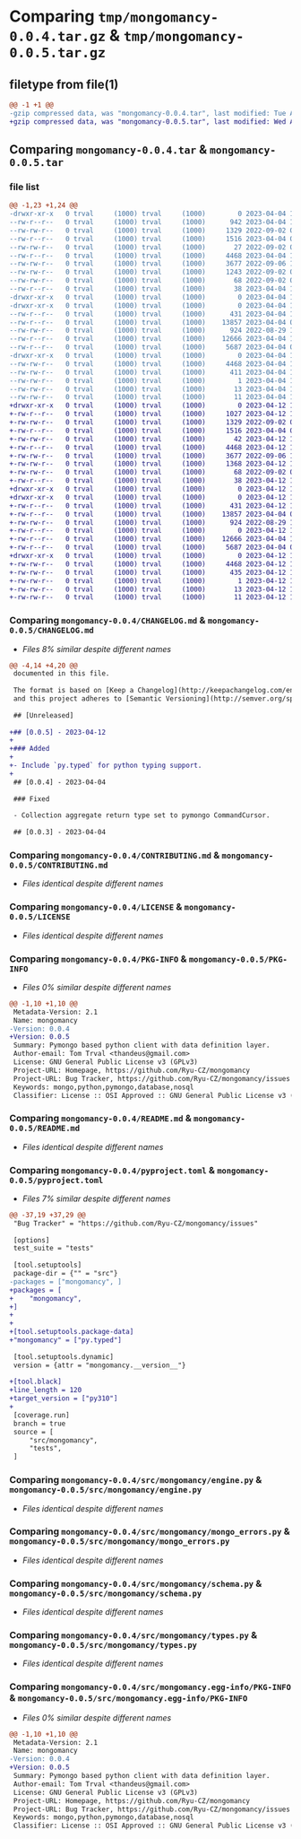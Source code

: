 # Comparing `tmp/mongomancy-0.0.4.tar.gz` & `tmp/mongomancy-0.0.5.tar.gz`

## filetype from file(1)

```diff
@@ -1 +1 @@
-gzip compressed data, was "mongomancy-0.0.4.tar", last modified: Tue Apr  4 11:42:03 2023, max compression
+gzip compressed data, was "mongomancy-0.0.5.tar", last modified: Wed Apr 12 12:27:09 2023, max compression
```

## Comparing `mongomancy-0.0.4.tar` & `mongomancy-0.0.5.tar`

### file list

```diff
@@ -1,23 +1,24 @@
-drwxr-xr-x   0 trval     (1000) trval     (1000)        0 2023-04-04 11:42:03.424055 mongomancy-0.0.4/
--rw-r--r--   0 trval     (1000) trval     (1000)      942 2023-04-04 11:41:42.000000 mongomancy-0.0.4/CHANGELOG.md
--rw-rw-r--   0 trval     (1000) trval     (1000)     1329 2022-09-02 09:33:19.000000 mongomancy-0.0.4/CONTRIBUTING.md
--rw-r--r--   0 trval     (1000) trval     (1000)     1516 2023-04-04 08:06:59.000000 mongomancy-0.0.4/LICENSE
--rw-rw-r--   0 trval     (1000) trval     (1000)       27 2022-09-02 08:46:36.000000 mongomancy-0.0.4/MANIFEST.in
--rw-r--r--   0 trval     (1000) trval     (1000)     4468 2023-04-04 11:42:03.424055 mongomancy-0.0.4/PKG-INFO
--rw-rw-r--   0 trval     (1000) trval     (1000)     3677 2022-09-06 10:07:16.000000 mongomancy-0.0.4/README.md
--rw-rw-r--   0 trval     (1000) trval     (1000)     1243 2022-09-02 08:41:18.000000 mongomancy-0.0.4/pyproject.toml
--rw-rw-r--   0 trval     (1000) trval     (1000)       68 2022-09-02 09:38:35.000000 mongomancy-0.0.4/requirements.txt
--rw-r--r--   0 trval     (1000) trval     (1000)       38 2023-04-04 11:42:03.424055 mongomancy-0.0.4/setup.cfg
-drwxr-xr-x   0 trval     (1000) trval     (1000)        0 2023-04-04 11:42:03.420721 mongomancy-0.0.4/src/
-drwxr-xr-x   0 trval     (1000) trval     (1000)        0 2023-04-04 11:42:03.424055 mongomancy-0.0.4/src/mongomancy/
--rw-r--r--   0 trval     (1000) trval     (1000)      431 2023-04-04 11:41:42.000000 mongomancy-0.0.4/src/mongomancy/__init__.py
--rw-r--r--   0 trval     (1000) trval     (1000)    13857 2023-04-04 08:06:59.000000 mongomancy-0.0.4/src/mongomancy/engine.py
--rw-rw-r--   0 trval     (1000) trval     (1000)      924 2022-08-29 12:44:42.000000 mongomancy-0.0.4/src/mongomancy/mongo_errors.py
--rw-r--r--   0 trval     (1000) trval     (1000)    12666 2023-04-04 11:41:42.000000 mongomancy-0.0.4/src/mongomancy/schema.py
--rw-r--r--   0 trval     (1000) trval     (1000)     5687 2023-04-04 08:06:59.000000 mongomancy-0.0.4/src/mongomancy/types.py
-drwxr-xr-x   0 trval     (1000) trval     (1000)        0 2023-04-04 11:42:03.424055 mongomancy-0.0.4/src/mongomancy.egg-info/
--rw-rw-r--   0 trval     (1000) trval     (1000)     4468 2023-04-04 11:42:03.000000 mongomancy-0.0.4/src/mongomancy.egg-info/PKG-INFO
--rw-rw-r--   0 trval     (1000) trval     (1000)      411 2023-04-04 11:42:03.000000 mongomancy-0.0.4/src/mongomancy.egg-info/SOURCES.txt
--rw-rw-r--   0 trval     (1000) trval     (1000)        1 2023-04-04 11:42:03.000000 mongomancy-0.0.4/src/mongomancy.egg-info/dependency_links.txt
--rw-rw-r--   0 trval     (1000) trval     (1000)       13 2023-04-04 11:42:03.000000 mongomancy-0.0.4/src/mongomancy.egg-info/requires.txt
--rw-rw-r--   0 trval     (1000) trval     (1000)       11 2023-04-04 11:42:03.000000 mongomancy-0.0.4/src/mongomancy.egg-info/top_level.txt
+drwxr-xr-x   0 trval     (1000) trval     (1000)        0 2023-04-12 12:27:09.646882 mongomancy-0.0.5/
+-rw-r--r--   0 trval     (1000) trval     (1000)     1027 2023-04-12 12:22:43.000000 mongomancy-0.0.5/CHANGELOG.md
+-rw-rw-r--   0 trval     (1000) trval     (1000)     1329 2022-09-02 09:33:19.000000 mongomancy-0.0.5/CONTRIBUTING.md
+-rw-r--r--   0 trval     (1000) trval     (1000)     1516 2023-04-04 08:06:59.000000 mongomancy-0.0.5/LICENSE
+-rw-rw-r--   0 trval     (1000) trval     (1000)       42 2023-04-12 12:09:27.000000 mongomancy-0.0.5/MANIFEST.in
+-rw-r--r--   0 trval     (1000) trval     (1000)     4468 2023-04-12 12:27:09.646882 mongomancy-0.0.5/PKG-INFO
+-rw-rw-r--   0 trval     (1000) trval     (1000)     3677 2022-09-06 10:07:16.000000 mongomancy-0.0.5/README.md
+-rw-rw-r--   0 trval     (1000) trval     (1000)     1368 2023-04-12 12:26:56.000000 mongomancy-0.0.5/pyproject.toml
+-rw-rw-r--   0 trval     (1000) trval     (1000)       68 2022-09-02 09:38:35.000000 mongomancy-0.0.5/requirements.txt
+-rw-r--r--   0 trval     (1000) trval     (1000)       38 2023-04-12 12:27:09.646882 mongomancy-0.0.5/setup.cfg
+drwxr-xr-x   0 trval     (1000) trval     (1000)        0 2023-04-12 12:27:09.643549 mongomancy-0.0.5/src/
+drwxr-xr-x   0 trval     (1000) trval     (1000)        0 2023-04-12 12:27:09.643549 mongomancy-0.0.5/src/mongomancy/
+-rw-r--r--   0 trval     (1000) trval     (1000)      431 2023-04-12 12:22:43.000000 mongomancy-0.0.5/src/mongomancy/__init__.py
+-rw-r--r--   0 trval     (1000) trval     (1000)    13857 2023-04-04 08:06:59.000000 mongomancy-0.0.5/src/mongomancy/engine.py
+-rw-rw-r--   0 trval     (1000) trval     (1000)      924 2022-08-29 12:44:42.000000 mongomancy-0.0.5/src/mongomancy/mongo_errors.py
+-rw-r--r--   0 trval     (1000) trval     (1000)        0 2023-04-12 12:06:01.000000 mongomancy-0.0.5/src/mongomancy/py.typed
+-rw-r--r--   0 trval     (1000) trval     (1000)    12666 2023-04-04 11:41:42.000000 mongomancy-0.0.5/src/mongomancy/schema.py
+-rw-r--r--   0 trval     (1000) trval     (1000)     5687 2023-04-04 08:06:59.000000 mongomancy-0.0.5/src/mongomancy/types.py
+drwxr-xr-x   0 trval     (1000) trval     (1000)        0 2023-04-12 12:27:09.646882 mongomancy-0.0.5/src/mongomancy.egg-info/
+-rw-rw-r--   0 trval     (1000) trval     (1000)     4468 2023-04-12 12:27:09.000000 mongomancy-0.0.5/src/mongomancy.egg-info/PKG-INFO
+-rw-rw-r--   0 trval     (1000) trval     (1000)      435 2023-04-12 12:27:09.000000 mongomancy-0.0.5/src/mongomancy.egg-info/SOURCES.txt
+-rw-rw-r--   0 trval     (1000) trval     (1000)        1 2023-04-12 12:27:09.000000 mongomancy-0.0.5/src/mongomancy.egg-info/dependency_links.txt
+-rw-rw-r--   0 trval     (1000) trval     (1000)       13 2023-04-12 12:27:09.000000 mongomancy-0.0.5/src/mongomancy.egg-info/requires.txt
+-rw-rw-r--   0 trval     (1000) trval     (1000)       11 2023-04-12 12:27:09.000000 mongomancy-0.0.5/src/mongomancy.egg-info/top_level.txt
```

### Comparing `mongomancy-0.0.4/CHANGELOG.md` & `mongomancy-0.0.5/CHANGELOG.md`

 * *Files 8% similar despite different names*

```diff
@@ -4,14 +4,20 @@
 documented in this file.
 
 The format is based on [Keep a Changelog](http://keepachangelog.com/en/1.0.0/)
 and this project adheres to [Semantic Versioning](http://semver.org/spec/v2.0.0.html).
 
 ## [Unreleased]
 
+## [0.0.5] - 2023-04-12
+
+### Added
+
+- Include `py.typed` for python typing support.
+
 ## [0.0.4] - 2023-04-04
 
 ### Fixed
 
 - Collection aggregate return type set to pymongo CommandCursor.
 
 ## [0.0.3] - 2023-04-04
```

### Comparing `mongomancy-0.0.4/CONTRIBUTING.md` & `mongomancy-0.0.5/CONTRIBUTING.md`

 * *Files identical despite different names*

### Comparing `mongomancy-0.0.4/LICENSE` & `mongomancy-0.0.5/LICENSE`

 * *Files identical despite different names*

### Comparing `mongomancy-0.0.4/PKG-INFO` & `mongomancy-0.0.5/PKG-INFO`

 * *Files 0% similar despite different names*

```diff
@@ -1,10 +1,10 @@
 Metadata-Version: 2.1
 Name: mongomancy
-Version: 0.0.4
+Version: 0.0.5
 Summary: Pymongo based python client with data definition layer.
 Author-email: Tom Trval <thandeus@gmail.com>
 License: GNU General Public License v3 (GPLv3)
 Project-URL: Homepage, https://github.com/Ryu-CZ/mongomancy
 Project-URL: Bug Tracker, https://github.com/Ryu-CZ/mongomancy/issues
 Keywords: mongo,python,pymongo,database,nosql
 Classifier: License :: OSI Approved :: GNU General Public License v3 (GPLv3)
```

### Comparing `mongomancy-0.0.4/README.md` & `mongomancy-0.0.5/README.md`

 * *Files identical despite different names*

### Comparing `mongomancy-0.0.4/pyproject.toml` & `mongomancy-0.0.5/pyproject.toml`

 * *Files 7% similar despite different names*

```diff
@@ -37,19 +37,29 @@
 "Bug Tracker" = "https://github.com/Ryu-CZ/mongomancy/issues"
 
 [options]
 test_suite = "tests"
 
 [tool.setuptools]
 package-dir = {"" = "src"}
-packages = ["mongomancy", ]
+packages = [
+    "mongomancy",
+]
+
+
+[tool.setuptools.package-data]
+"mongomancy" = ["py.typed"]
 
 [tool.setuptools.dynamic]
 version = {attr = "mongomancy.__version__"}
 
+[tool.black]
+line_length = 120
+target_version = ["py310"]
+
 [coverage.run]
 branch = true
 source = [
     "src/mongomancy",
     "tests",
 ]
```

### Comparing `mongomancy-0.0.4/src/mongomancy/engine.py` & `mongomancy-0.0.5/src/mongomancy/engine.py`

 * *Files identical despite different names*

### Comparing `mongomancy-0.0.4/src/mongomancy/mongo_errors.py` & `mongomancy-0.0.5/src/mongomancy/mongo_errors.py`

 * *Files identical despite different names*

### Comparing `mongomancy-0.0.4/src/mongomancy/schema.py` & `mongomancy-0.0.5/src/mongomancy/schema.py`

 * *Files identical despite different names*

### Comparing `mongomancy-0.0.4/src/mongomancy/types.py` & `mongomancy-0.0.5/src/mongomancy/types.py`

 * *Files identical despite different names*

### Comparing `mongomancy-0.0.4/src/mongomancy.egg-info/PKG-INFO` & `mongomancy-0.0.5/src/mongomancy.egg-info/PKG-INFO`

 * *Files 0% similar despite different names*

```diff
@@ -1,10 +1,10 @@
 Metadata-Version: 2.1
 Name: mongomancy
-Version: 0.0.4
+Version: 0.0.5
 Summary: Pymongo based python client with data definition layer.
 Author-email: Tom Trval <thandeus@gmail.com>
 License: GNU General Public License v3 (GPLv3)
 Project-URL: Homepage, https://github.com/Ryu-CZ/mongomancy
 Project-URL: Bug Tracker, https://github.com/Ryu-CZ/mongomancy/issues
 Keywords: mongo,python,pymongo,database,nosql
 Classifier: License :: OSI Approved :: GNU General Public License v3 (GPLv3)
```

